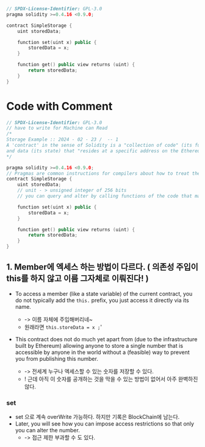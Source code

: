 ```cpp
// SPDX-License-Identifier: GPL-3.0
pragma solidity >=0.4.16 <0.9.0;

contract SimpleStorage {
    uint storedData;

    function set(uint x) public {
        storedData = x;
    }

    function get() public view returns (uint) {
        return storedData;
    }
}
```

# Code with Comment
```cpp
// SPDX-License-Identifier: GPL-3.0
// have to write for Machine can Read
/* 
Storage Example :: 2024 - 02 - 23 /  -- 1 
A 'contract' in the sense of Solidity is a "collection of code" (its functions) 
and data (its state) that "resides at a specific address on the Ethereum blockchain"
*/

pragma solidity >=0.4.16 <0.9.0;
// Pragmas are common instructions for compilers about how to treat the source code
contract SimpleStorage {
    uint storedData; 
    // unit - > unsigned integer of 256 bits
    // you can query and alter by calling functions of the code that manages the database

    function set(uint x) public {
        storedData = x;
    }

    function get() public view returns (uint) {
        return storedData;
    }
}
```



## 1. Member에 엑세스 하는 방법이 다르다. ( 의존성 주입이 this를 하지 않고 이름 그자체로 이뤄진다! )
- To access a member (like a state variable) of the current contract, you do not typically add the `this.` prefix, you just access it directly via its name.
	- -> 이름 자체에 주입해버리네~ 
	- 원래라면 `this.storeData = x ;`'

- This contract does not do much yet apart from (due to the infrastructure built by Ethereum) allowing anyone to store a single number that is accessible by anyone in the world without a (feasible) way to prevent you from publishing this number.
	- -> 전세계 누구나 엑세스할 수 있는 숫자를 저장할 수 있다.
	- ! 근데 아직 이 숫자를 공개하는 것을 막을 수 있는 방법이 없어서 아주 완벽하진 않다.

### set 
- set 으로 계속 overWrite 가능하다. 하지만 기록은 BlockChain에 남는다.
- Later, you will see how you can impose access restrictions so that only you can alter the number.
	- -> 접근 제한 부과할 수 도 있다.
